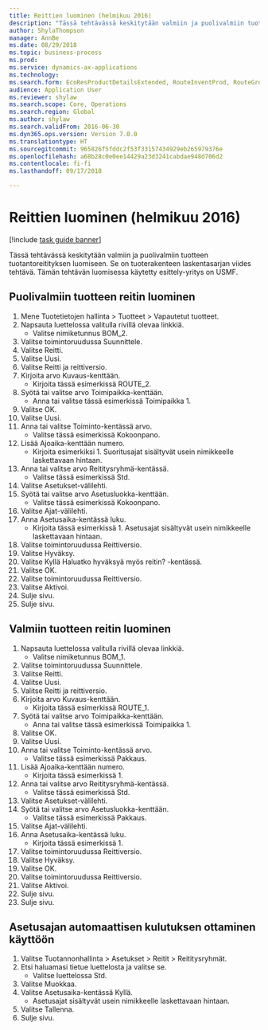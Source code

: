 ```yaml
--- 
title: Reittien luominen (helmikuu 2016)
description: "Tässä tehtävässä keskitytään valmiin ja puolivalmiin tuotteen tuotantoreitityksen luomiseen."
author: ShylaThompson
manager: AnnBe
ms.date: 08/29/2018
ms.topic: business-process
ms.prod: 
ms.service: dynamics-ax-applications
ms.technology: 
ms.search.form: EcoResProductDetailsExtended, RouteInventProd, RouteGroup
audience: Application User
ms.reviewer: shylaw
ms.search.scope: Core, Operations
ms.search.region: Global
ms.author: shylaw
ms.search.validFrom: 2016-06-30
ms.dyn365.ops.version: Version 7.0.0
ms.translationtype: HT
ms.sourcegitcommit: 965826f5fddc2f53f33157434929eb265979376e
ms.openlocfilehash: a68b28c0e0ee14429a23d3241cabdae948d706d2
ms.contentlocale: fi-fi
ms.lasthandoff: 09/17/2018

---
```

# <a name="create-routes-february-2016"></a>Reittien luominen (helmikuu 2016)

[!include [task guide banner](../../includes/task-guide-banner.md)]

Tässä tehtävässä keskitytään valmiin ja puolivalmiin tuotteen tuotantoreitityksen luomiseen. Se on tuoterakenteen laskentasarjan viides tehtävä. Tämän tehtävän luomisessa käytetty esittely-yritys on USMF.


## <a name="create-a-route-for-a-semi-finished-product"></a>Puolivalmiin tuotteen reitin luominen
1. Mene Tuotetietojen hallinta > Tuotteet > Vapautetut tuotteet.
2. Napsauta luettelossa valitulla rivillä olevaa linkkiä.
    * Valitse nimiketunnus BOM_2.  
3. Valitse toimintoruudussa Suunnittele.
4. Valitse Reitti.
5. Valitse Uusi.
6. Valitse Reitti ja reittiversio.
7. Kirjoita arvo Kuvaus-kenttään.
    * Kirjoita tässä esimerkissä ROUTE_2.  
8. Syötä tai valitse arvo Toimipaikka-kenttään.
    * Anna tai valitse tässä esimerkissä Toimipaikka 1.  
9. Valitse OK.
10. Valitse Uusi.
11. Anna tai valitse Toiminto-kentässä arvo.
    * Valitse tässä esimerkissä Kokoonpano.  
12. Lisää Ajoaika-kenttään numero.
    * Kirjoita esimerkiksi 1. Suoritusajat sisältyvät usein nimikkeelle laskettavaan hintaan.  
13. Anna tai valitse arvo Reititysryhmä-kentässä.
    * Valitse tässä esimerkissä Std.  
14. Valitse Asetukset-välilehti.
15. Syötä tai valitse arvo Asetusluokka-kenttään.
    * Valitse tässä esimerkissä Kokoonpano.  
16. Valitse Ajat-välilehti.
17. Anna Asetusaika-kentässä luku.
    * Kirjoita tässä esimerkissä 1. Asetusajat sisältyvät usein nimikkeelle laskettavaan hintaan.  
18. Valitse toimintoruudussa Reittiversio.
19. Valitse Hyväksy.
20. Valitse Kyllä Haluatko hyväksyä myös reitin? -kentässä.
21. Valitse OK.
22. Valitse toimintoruudussa Reittiversio.
23. Valitse Aktivoi.
24. Sulje sivu.
25. Sulje sivu.

## <a name="create-a-route-for-a-finished-product"></a>Valmiin tuotteen reitin luominen
1. Napsauta luettelossa valitulla rivillä olevaa linkkiä.
    * Valitse nimiketunnus BOM_1.  
2. Valitse toimintoruudussa Suunnittele.
3. Valitse Reitti.
4. Valitse Uusi.
5. Valitse Reitti ja reittiversio.
6. Kirjoita arvo Kuvaus-kenttään.
    * Kirjoita tässä esimerkissä ROUTE_1.  
7. Syötä tai valitse arvo Toimipaikka-kenttään.
    * Anna tai valitse tässä esimerkissä Toimipaikka 1.  
8. Valitse OK.
9. Valitse Uusi.
10. Anna tai valitse Toiminto-kentässä arvo.
    * Valitse tässä esimerkissä Pakkaus.  
11. Lisää Ajoaika-kenttään numero.
    * Kirjoita tässä esimerkissä 1.  
12. Anna tai valitse arvo Reititysryhmä-kentässä.
    * Valitse tässä esimerkissä Std.  
13. Valitse Asetukset-välilehti.
14. Syötä tai valitse arvo Asetusluokka-kenttään.
    * Valitse tässä esimerkissä Pakkaus.  
15. Valitse Ajat-välilehti.
16. Anna Asetusaika-kentässä luku.
    * Kirjoita tässä esimerkissä 1.  
17. Valitse toimintoruudussa Reittiversio.
18. Valitse Hyväksy.
19. Valitse OK.
20. Valitse toimintoruudussa Reittiversio.
21. Valitse Aktivoi.
22. Sulje sivu.
23. Sulje sivu.

## <a name="enable-automatic-consumption-of-setup-time"></a>Asetusajan automaattisen kulutuksen ottaminen käyttöön
1. Valitse Tuotannonhallinta > Asetukset > Reitit > Reititysryhmät.
2. Etsi haluamasi tietue luettelosta ja valitse se.
    * Valitse luettelossa Std.  
3. Valitse Muokkaa.
4. Valitse Asetusaika-kentässä Kyllä.
    * Asetusajat sisältyvät usein nimikkeelle laskettavaan hintaan.  
5. Valitse Tallenna.
6. Sulje sivu.


